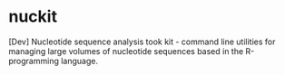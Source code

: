 # nuckit
[Dev] Nucleotide sequence analysis took kit - command line utilities for managing large volumes of nucleotide sequences based in the R-programming language.
